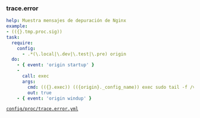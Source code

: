 ### trace.error

```yml
help: Muestra mensajes de depuración de Nginx
example:
- (({}.tmp.proc.sig))
task:
  require:
    config:
      - .*(\.local|\.dev|\.test|\.pre) origin
  do:
    - { event: 'origin startup' }
    -
      call: exec
      args:
        cmd: (({}.exec)) (({origin}._config_name)) exec sudo tail -f /var/log/(({origin}.appsetting.service.www.webserver))/error.log
        out: true
    - { event: 'origin windup' }
```
[```config/proc/trace.error.yml```](../config/proc/trace.error.yml)
